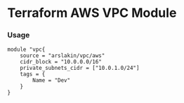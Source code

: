 # Terraform AWS VPC Module

### Usage
```
module "vpc{
    source = "arslakin/vpc/aws"
    cidr_block = "10.0.0.0/16"
    private_subnets_cidr = ["10.0.1.0/24"]
    tags = {
        Name = "Dev"
    }
}

```